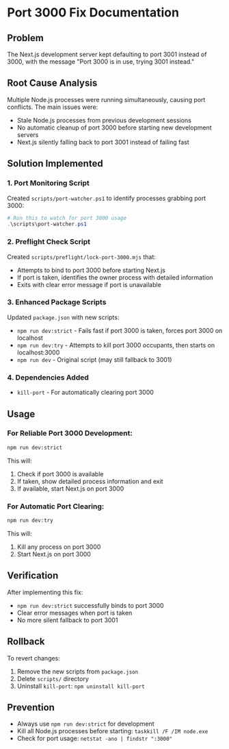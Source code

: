 # Port 3000 Fix Documentation

## Problem
The Next.js development server kept defaulting to port 3001 instead of 3000, with the message "Port 3000 is in use, trying 3001 instead."

## Root Cause Analysis
Multiple Node.js processes were running simultaneously, causing port conflicts. The main issues were:
- Stale Node.js processes from previous development sessions
- No automatic cleanup of port 3000 before starting new development servers
- Next.js silently falling back to port 3001 instead of failing fast

## Solution Implemented

### 1. Port Monitoring Script
Created `scripts/port-watcher.ps1` to identify processes grabbing port 3000:
```powershell
# Run this to watch for port 3000 usage
.\scripts\port-watcher.ps1
```

### 2. Preflight Check Script
Created `scripts/preflight/lock-port-3000.mjs` that:
- Attempts to bind to port 3000 before starting Next.js
- If port is taken, identifies the owner process with detailed information
- Exits with clear error message if port is unavailable

### 3. Enhanced Package Scripts
Updated `package.json` with new scripts:
- `npm run dev:strict` - Fails fast if port 3000 is taken, forces port 3000 on localhost
- `npm run dev:try` - Attempts to kill port 3000 occupants, then starts on localhost:3000
- `npm run dev` - Original script (may still fallback to 3001)

### 4. Dependencies Added
- `kill-port` - For automatically clearing port 3000

## Usage

### For Reliable Port 3000 Development:
```bash
npm run dev:strict
```
This will:
1. Check if port 3000 is available
2. If taken, show detailed process information and exit
3. If available, start Next.js on port 3000

### For Automatic Port Clearing:
```bash
npm run dev:try
```
This will:
1. Kill any process on port 3000
2. Start Next.js on port 3000

## Verification
After implementing this fix:
- `npm run dev:strict` successfully binds to port 3000
- Clear error messages when port is taken
- No more silent fallback to port 3001

## Rollback
To revert changes:
1. Remove the new scripts from `package.json`
2. Delete `scripts/` directory
3. Uninstall `kill-port`: `npm uninstall kill-port`

## Prevention
- Always use `npm run dev:strict` for development
- Kill all Node.js processes before starting: `taskkill /F /IM node.exe`
- Check for port usage: `netstat -ano | findstr ":3000"`
